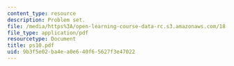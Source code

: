 ```yaml
---
content_type: resource
description: Problem set.
file: /media/https%3A/open-learning-course-data-rc.s3.amazonaws.com/18-435j-quantum-computation-fall-2003/9b3f5e02ba4ea0e640f65627f3e47022_ps10.pdf
file_type: application/pdf
resourcetype: Document
title: ps10.pdf
uid: 9b3f5e02-ba4e-a0e6-40f6-5627f3e47022
---
```

